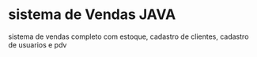 # sistema de Vendas JAVA
 sistema de vendas completo com estoque, cadastro de clientes, cadastro de usuarios e pdv
